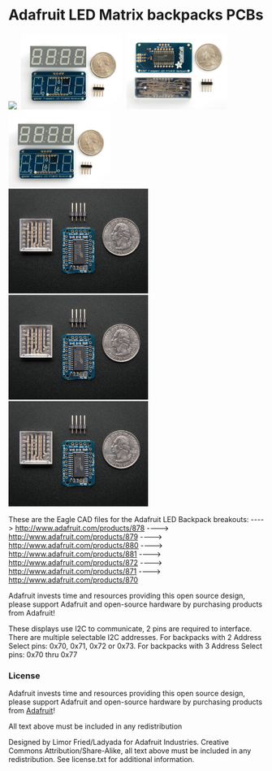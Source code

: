 # Adafruit LED Matrix backpacks PCBs

<a href="http://www.adafruit.com/products/878"><img src="assets/988.jpg?raw=true" width="200px"></a>&nbsp; 
<a href="http://www.adafruit.com/products/879"><img src="assets/879.jpg?raw=true" width="200px"></a>&nbsp; 
<a href="http://www.adafruit.com/products/880"><img src="assets/880.jpg?raw=true" width="200px"></a>&nbsp; 
<a href="http://www.adafruit.com/products/881"><img src="assets/881.jpg?raw=true" width="200px"></a><br />
<a href="http://www.adafruit.com/products/872"><img src="assets/872.jpg?raw=true" width="275px"></a>&nbsp; 
<a href="http://www.adafruit.com/products/871"><img src="assets/871.jpg?raw=true" width="275px"></a>&nbsp; 
<a href="http://www.adafruit.com/products/870"><img src="assets/870.jpg?raw=true" width="275px"></a><br />

These are the Eagle CAD files for the Adafruit LED Backpack breakouts:
  ----> http://www.adafruit.com/products/878
  ----> http://www.adafruit.com/products/879
  ----> http://www.adafruit.com/products/880
  ----> http://www.adafruit.com/products/881
  ----> http://www.adafruit.com/products/872
  ----> http://www.adafruit.com/products/871
  ----> http://www.adafruit.com/products/870

Adafruit invests time and resources providing this open source design, please support Adafruit and open-source hardware by purchasing products from Adafruit!

These displays use I2C to communicate, 2 pins are required to 
interface. There are multiple selectable I2C addresses. For backpacks
with 2 Address Select pins: 0x70, 0x71, 0x72 or 0x73. For backpacks
with 3 Address Select pins: 0x70 thru 0x77

### License

Adafruit invests time and resources providing this open source design, please support Adafruit and open-source hardware by purchasing products from [Adafruit](https://www.adafruit.com)!

All text above must be included in any redistribution

Designed by Limor Fried/Ladyada for Adafruit Industries.
Creative Commons Attribution/Share-Alike, all text above must be included in any redistribution. 
See license.txt for additional information.
